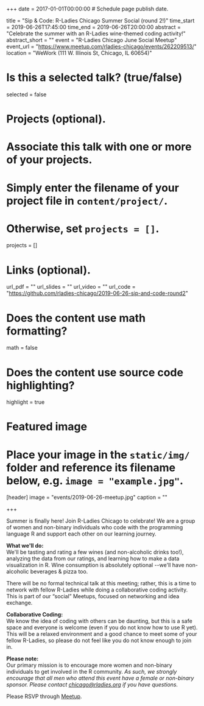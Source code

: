 +++
date = 2017-01-01T00:00:00  # Schedule page publish date.

title = "Sip & Code: R-Ladies Chicago Summer Social (round 2!)"
time_start = 2019-06-26T17:45:00
time_end = 2019-06-26T20:00:00
abstract = "Celebrate the summer with an R-Ladies wine-themed coding activity!"
abstract_short = ""
event = "R-Ladies Chicago June Social Meetup"
event_url = "https://www.meetup.com/rladies-chicago/events/262209513/"
location = "WeWork (111 W. Illinois St, Chicago, IL 60654)"

# Is this a selected talk? (true/false)
selected = false

# Projects (optional).
#   Associate this talk with one or more of your projects.
#   Simply enter the filename of your project file in `content/project/`.
#   Otherwise, set `projects = []`.
projects = []

# Links (optional).
url_pdf = ""
url_slides = ""
url_video = ""
url_code = "https://github.com/rladies-chicago/2019-06-26-sip-and-code-round2"

# Does the content use math formatting?
math = false

# Does the content use source code highlighting?
highlight = true

# Featured image
# Place your image in the `static/img/` folder and reference its filename below, e.g. `image = "example.jpg"`.
[header]
image = "events/2019-06-26-meetup.jpg"
caption = ""

+++
  
Summer is finally here! Join R-Ladies Chicago to celebrate! We are a group of women and non-binary individuals who code with the programming language R and support each other on our learning journey.  
  
  
  
**What we'll do:**  
We'll be tasting and rating a few wines (and non-alcoholic drinks too!), analyzing the data from our ratings, and learning how to make a data visualization in R. Wine consumption is absolutely optional --we'll have non-alcoholic beverages & pizza too.  
   
   
There will be no formal technical talk at this meeting; rather, this is a time to network with fellow R-Ladies while doing a collaborative coding activity. This is part of our “social” Meetups, focused on networking and idea exchange.   
  
  
  
  
**Collaborative Coding:**  
We know the idea of coding with others can be daunting, but this is a safe space and everyone is welcome (even if you do not know how to use R yet). This will be a relaxed environment and a good chance to meet some of your fellow R-Ladies, so please do not feel like you do not know enough to join in.

  
  
  
**Please note:**    
Our primary mission is to encourage more women and non-binary individuals to get involved in the R community. *As such, we strongly encourage that all men who attend this event have a female or non-binary sponsor. Please contact chicago@rladies.org if you have questions.*  
    
  
  
Please RSVP through [Meetup](https://www.meetup.com/rladies-chicago/events/262209513/).   
  